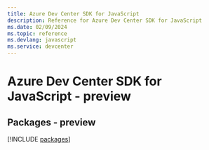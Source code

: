 ```yaml
---
title: Azure Dev Center SDK for JavaScript
description: Reference for Azure Dev Center SDK for JavaScript
ms.date: 02/09/2024
ms.topic: reference
ms.devlang: javascript
ms.service: devcenter
---
```

# Azure Dev Center SDK for JavaScript - preview
## Packages - preview
[!INCLUDE [packages](dev-center-index.md)]
